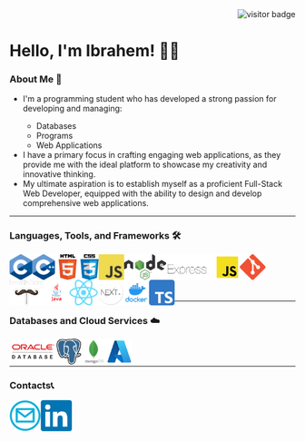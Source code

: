 <div align="right">
  <img src="https://visitor-badge.laobi.icu/badge?page_id=IbrahemElsawy" alt="visitor badge"/>
</div>
<h1>Hello, I'm Ibrahem! 👋🙂</h1>
<div>
  <h3>About Me 🚀</h3>
  <ul>
    <li>I'm a programming student who has developed a strong passion for developing and managing:</li>
    <ul>
      <li>Databases</li>
      <li>Programs</li>
      <li>Web Applications</li>
    </ul>
    <li>I have a primary focus in crafting engaging web applications, as they provide me with the ideal platform to showcase my creativity and innovative thinking.</li>
    <li>My ultimate aspiration is to establish myself as a proficient Full-Stack Web Developer, equipped with the ability to design and develop comprehensive web applications.</li>
  </ul>
  <hr>
  <h3>Languages, Tools, and Frameworks 🛠️</h3>
  <a href="https://www.learn-c.org" target="_blank"><img src="/logos/c-logo.png" align="left" alt="C Logo" height="45 px" /></a>
  <a href="https://cplusplus.com" target="_blank"><img src="/logos/c++logo.png" align="left" alt="C++ Logo" height="45 px" /></a>
  <a href="https://html.com" target="_blank"><img src="/logos/html5-logo.png" align="left" alt="HTML5 Logo" height="45 px" /></a>
  <a href="https://www.css3.com" target="_blank"><img src="/logos/css3-logo.png" align="left" alt="CSS3 Logo" height="45 px" /></a>
  <a href="https://www.javascript.com" target="_blank"><img src="/logos/javascript-logo.png" align="left" alt="JS Logo" height="45 px" /></a>
  <a href="https://nodejs.org/en" target="_blank"><img src="/logos/nodejs-logo.png" align="left" alt="NodeJS Logo" height="45 px" /></a>
  <a href="https://expressjs.com" target="_blank"><img src="/logos/expressjs-logo.png" align="left" alt="ExpressJS Logo" height="45 px" /></a>
  <a href="https://git-scm.com" target="_blank"><img src="/logos/git-logo.png" align="left" alt="Git Logo" height="45 px" /></a>
  <a href="https://handlebarsjs.com" target="_blank"><img src="/logos/handlebarsjs-logo.png" align="left" alt="HandlebarsJS Logo" height="45 px" /></a>
  <a href="https://www.java.com/en/" target="_blank"><img src="/logos/java-logo.png" align="left" alt="Java Logo" height="45 px" /></a>
  <a href="https://react.dev" target="_blank"><img src="/logos/react-logo.png" align="left" alt="React Logo" height="45 px" /></a>
  <a href="https://nextjs.org" target="_blank"><img src="/logos/nextjs-logo.png" align="left" alt="NextJS Logo" height="45 px" /></a>
  <a href="https://www.docker.com" target="_blank"><img src="/logos/docker-logo.png" align="left" alt="Docker Logo" height="45 px" /></a>
  <a href="https://www.typescriptlang.org" target="_blank"><img src="/logos/typescript-logo.png" align="left" alt="TypeScript Logo" height="45 px" /></a>
  <br><br><br><br>
  <hr>
  <h3>Databases and Cloud Services ☁️</h3>
  <a href="https://www.oracle.com/ca-en/database/" target="_blank"><img src="/logos/oracle-database-logo.png" align="left" alt="Oracle Database Logo" height="45 px" /></a>
  <a href="https://www.postgresql.org" target="_blank"><img src="/logos/postgresql-logo.png" align="left" alt="PostgreSQL Logo" height="45 px" /></a>
  <a href="https://www.mongodb.com" target="_blank"><img src="/logos/mongodb-logo.png" align="left" alt="MongoDB Logo" height="45 px" /></a>
  <a href="https://azure.microsoft.com/en-ca/" target="_blank"><img src="/logos/microsoft-azure-logo.png" align="left" alt="Microsoft Azure Logo" height="45 px" /></a>
  <br><br>
  <hr>
  <h3>Contacts📞</h3>
  <a href="mailto:ibrahem_e@hotmail.com" target="_blank"><img src="/logos/email-logo.png" align="left" alt="Email Logo" height="55 px" /></a>
  <a href="https://www.linkedin.com/in/ielsawy/" target="_blank"><img src="/logos/linkedin-logo.png" align="left" alt="LinkedIn Logo" height="55 px" /></a>
</div>
<!--
**IbrahemElsawy/IbrahemElsawy** is a ✨ _special_ ✨ repository because its `README.md` (this file) appears on your GitHub profile.

Here are some ideas to get you started:

- 🔭 I’m currently working on ...
- 🌱 I’m currently learning ...
- 👯 I’m looking to collaborate on ...
- 🤔 I’m looking for help with ...
- 💬 Ask me about ...
- 📫 How to reach me: ...
-  😄 Pronouns: ...
- ⚡ Fun fact: ...
-->
